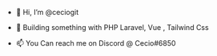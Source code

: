 - 👋 Hi, I’m @ceciogit

- 💞️ Building something with PHP Laravel, Vue , Tailwind Css 
- 📫 You Can reach me on Discord @  Cecio#6850 

<!---
ceciogit/ceciogit is a ✨ special ✨ repository because its `README.md` (this file) appears on your GitHub profile.
You can click the Preview link to take a look at your changes.
--->
